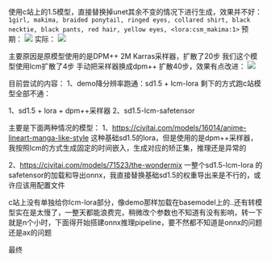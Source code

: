使用c站上的1.5模型，直接替换掉unet其余不变的情况下进行生成，效果并不好：
`1girl, makima, braided ponytail, ringed eyes, collared shirt, black necktie, black pants, red hair, yellow eyes, <lora:csm_makima:1>`
预期：
![](Pasted%20image%2020250620111523.png)
实际：
![](1ee3ea7a-68c3-46c3-aa9b-89c99b8db5b8.png)

主要原因是原模型使用的是DPM++ 2M Karras采样器，扩散了20步
我们这个模型使用lcm扩散了4步
手动把采样器换成dpm++ 扩散40步，效果有点改进：
![](d68f1e57-91ce-4694-b6d6-9dcbfb3058d2.png)




目前尝试的内容：
1、demo降分辨率跑通：sd1.5 + lcm-lora
剩下的方式跑c站模型全部不通：

1、sd1.5 + lora + dpm++采样器
2、sd1.5-lcm-safetensor


主要是下面两种情况的模型：
1、https://civitai.com/models/16014/anime-lineart-manga-like-style  这种基础sd1.5的lora，但是使用的是dpm++采样器，我按照lcm的方式生成固定的时间嵌入，生成对应的矫正集，推理还是异常的

2、https://civitai.com/models/71523/the-wondermix  一整个sd1.5-lcm-lora 的safetensor的加载和导出onnx，我直接替换基础sd1.5的权重导出来是不行的，或许应该用配置文件

c站上没有单独给你lcm-lora部分，像demo那样加载在basemodel上的..还有转模型实在是太慢了，一整天都能浪费完，稍微改个参数也不知道有没有影响，转一下就是n个小时，下面得开始搭建onnx推理pipeline，要不然都不知道是onnx的问题还是ax的问题


最终
